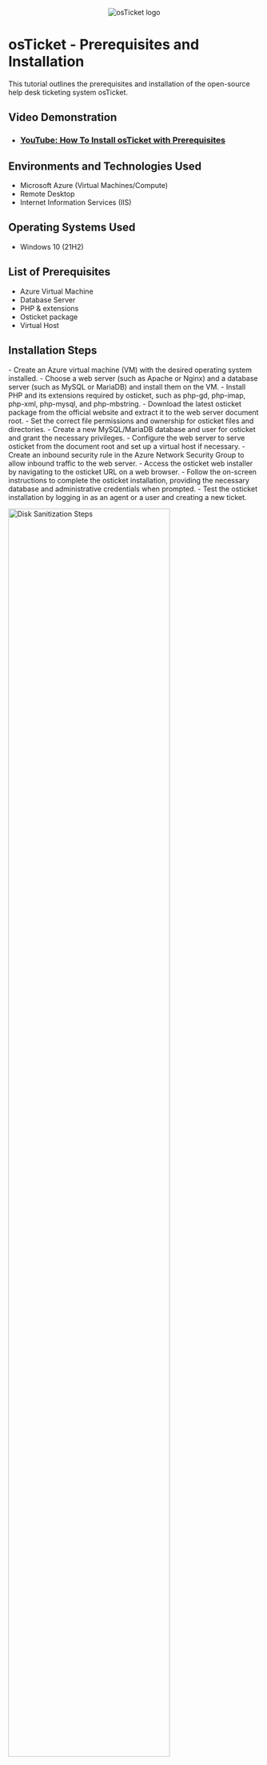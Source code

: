 <p align="center">
<img src="https://i.imgur.com/Clzj7Xs.png" alt="osTicket logo"/>
</p>

<h1>osTicket - Prerequisites and Installation</h1>
This tutorial outlines the prerequisites and installation of the open-source help desk ticketing system osTicket.<br />


<h2>Video Demonstration</h2>

- ### [YouTube: How To Install osTicket with Prerequisites](https://www.youtube.com)

<h2>Environments and Technologies Used</h2>

- Microsoft Azure (Virtual Machines/Compute)
- Remote Desktop
- Internet Information Services (IIS)

<h2>Operating Systems Used </h2>

- Windows 10</b> (21H2)

<h2>List of Prerequisites</h2>

- Azure Virtual Machine
- Database Server
- PHP & extensions
- Osticket package
- Virtual Host

<h2>Installation Steps</h2>
- Create an Azure virtual machine (VM) with the desired operating system installed.
- Choose a web server (such as Apache or Nginx) and a database server (such as MySQL or MariaDB) and install them on the VM.
- Install PHP and its extensions required by osticket, such as php-gd, php-imap, php-xml, php-mysql, and php-mbstring.
- Download the latest osticket package from the official website and extract it to the web server document root.
- Set the correct file permissions and ownership for osticket files and directories.
- Create a new MySQL/MariaDB database and user for osticket and grant the necessary privileges.
- Configure the web server to serve osticket from the document root and set up a virtual host if necessary.
- Create an inbound security rule in the Azure Network Security Group to allow inbound traffic to the web server.
- Access the osticket web installer by navigating to the osticket URL on a web browser.
- Follow the on-screen instructions to complete the osticket installation, providing the necessary database and administrative credentials when prompted.
- Test the osticket installation by logging in as an agent or a user and creating a new ticket.

<p>
<img src="https://i.imgur.com/DJmEXEB.png" height="80%" width="80%" alt="Disk Sanitization Steps"/>
</p>
<p>
Lorem ipsum dolor sit amet, consectetur adipiscing elit, sed do eiusmod tempor incididunt ut labore et dolore magna aliqua. Ut enim ad minim veniam, quis nostrud exercitation ullamco laboris nisi ut aliquip ex ea commodo consequat. Duis aute irure dolor in reprehenderit in voluptate velit esse cillum dolore eu fugiat nulla pariatur.
</p>
<br />

<p>
<img src="https://i.imgur.com/DJmEXEB.png" height="80%" width="80%" alt="Disk Sanitization Steps"/>
</p>
<p>
Lorem ipsum dolor sit amet, consectetur adipiscing elit, sed do eiusmod tempor incididunt ut labore et dolore magna aliqua. Ut enim ad minim veniam, quis nostrud exercitation ullamco laboris nisi ut aliquip ex ea commodo consequat. Duis aute irure dolor in reprehenderit in voluptate velit esse cillum dolore eu fugiat nulla pariatur.
</p>
<br />

<p>
<img src="https://i.imgur.com/DJmEXEB.png" height="80%" width="80%" alt="Disk Sanitization Steps"/>
</p>
<p>
Lorem ipsum dolor sit amet, consectetur adipiscing elit, sed do eiusmod tempor incididunt ut labore et dolore magna aliqua. Ut enim ad minim veniam, quis nostrud exercitation ullamco laboris nisi ut aliquip ex ea commodo consequat. Duis aute irure dolor in reprehenderit in voluptate velit esse cillum dolore eu fugiat nulla pariatur.
</p>
<br />
